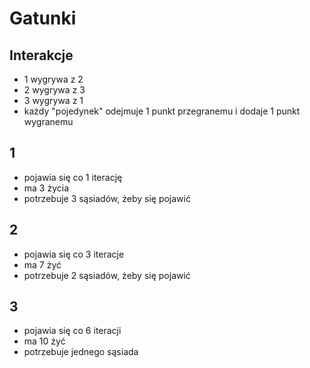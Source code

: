 # Gatunki

## Interakcje
* 1 wygrywa z 2
* 2 wygrywa z 3
* 3 wygrywa z 1
* każdy "pojedynek" odejmuje 1 punkt przegranemu i dodaje 1 punkt wygranemu

## 1
* pojawia się co 1 iterację
* ma 3 życia
* potrzebuje 3 sąsiadów, żeby się pojawić

## 2
* pojawia się co 3 iteracje
* ma 7 żyć
* potrzebuje 2 sąsiadów, żeby się pojawić

## 3
* pojawia się co 6 iteracji
* ma 10 żyć
* potrzebuje jednego sąsiada
